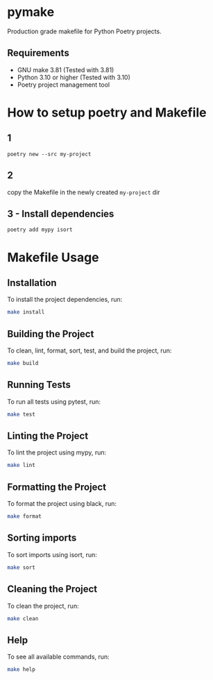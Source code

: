 # pymake
Production grade makefile for Python Poetry projects.


## Requirements

- GNU make 3.81 (Tested with 3.81)
- Python 3.10 or higher (Tested with 3.10)
- Poetry project management tool

# How to setup poetry and Makefile

## 1
```shell
poetry new --src my-project
```

## 2
copy the Makefile in the newly created `my-project` dir

## 3 - Install dependencies

```shell
poetry add mypy isort

```

# Makefile Usage

## Installation

To install the project dependencies, run:

```sh
make install
```

## Building the Project
To clean, lint, format, sort, test, and build the project, run:

```sh
make build
```

## Running Tests
To run all tests using pytest, run:

```sh
make test
```

## Linting the Project
To lint the project using mypy, run:

```sh
make lint
``` 

## Formatting the Project
To format the project using black, run:

```sh
make format
``` 

## Sorting imports
To sort imports using isort, run:

```sh   
make sort
``` 

## Cleaning the Project
To clean the project, run:

```sh   
make clean
``` 

## Help
To see all available commands, run:

```sh   
make help
```